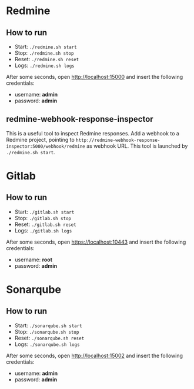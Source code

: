 # Redmine

## How to run

- Start: `./redmine.sh start`
- Stop: `./redmine.sh stop`
- Reset: `./redmine.sh reset`
- Logs: `./redmine.sh logs`

After some seconds, open [http://localhost:15000](http://localhost:15000) and insert the following credentials:

- username: **admin**
- password: **admin**

## redmine-webhook-response-inspector

This is a useful tool to inspect Redmine responses. Add a webhook to a Redmine project, pointing to `http://redmine-webhook-response-inspector:5000/webhook/redmine` as webhook URL. This tool is launched by `./redmine.sh start`.

# Gitlab

## How to run

- Start: `./gitlab.sh start`
- Stop: `./gitlab.sh stop`
- Reset: `./gitlab.sh reset`
- Logs: `./gitlab.sh logs`

After some seconds, open [https://localhost:10443](https://localhost:10443) and insert the following credentials:

- username: **root**
- password: **admin**

# Sonarqube

## How to run

- Start: `./sonarqube.sh start`
- Stop: `./sonarqube.sh stop`
- Reset: `./sonarqube.sh reset`
- Logs: `./sonarqube.sh logs`

After some seconds, open [http://localhost:15002](http://localhost:15002) and insert the following credentials:

- username: **admin**
- password: **admin**
